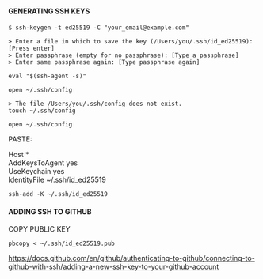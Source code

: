 #### GENERATING SSH KEYS

```
$ ssh-keygen -t ed25519 -C "your_email@example.com"
```

```
> Enter a file in which to save the key (/Users/you/.ssh/id_ed25519): [Press enter]
> Enter passphrase (empty for no passphrase): [Type a passphrase]
> Enter same passphrase again: [Type passphrase again]
```

```
eval "$(ssh-agent -s)"
```
```
open ~/.ssh/config
```

```
> The file /Users/you/.ssh/config does not exist.
touch ~/.ssh/config
```

```
open ~/.ssh/config
```
PASTE: 

Host *  
  AddKeysToAgent yes  
  UseKeychain yes  
  IdentityFile ~/.ssh/id_ed25519  

```
ssh-add -K ~/.ssh/id_ed25519
```

#### ADDING SSH TO GITHUB

COPY PUBLIC KEY
```
pbcopy < ~/.ssh/id_ed25519.pub
```
https://docs.github.com/en/github/authenticating-to-github/connecting-to-github-with-ssh/adding-a-new-ssh-key-to-your-github-account

